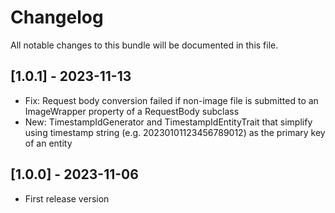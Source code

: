 # Changelog

All notable changes to this bundle will be documented in this file.

## [1.0.1] - 2023-11-13

- Fix: Request body conversion failed if non-image file is submitted to an ImageWrapper property of a RequestBody subclass
- New: TimestampIdGenerator and TimestampIdEntityTrait that simplify using timestamp string (e.g. 20230101123456789012) as the primary key of an entity

## [1.0.0] - 2023-11-06

- First release version
